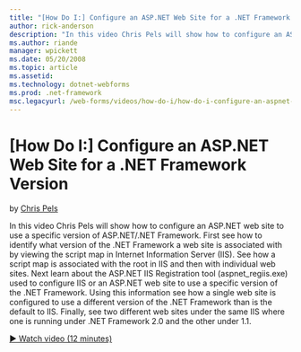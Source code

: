 ```yaml
---
title: "[How Do I:] Configure an ASP.NET Web Site for a .NET Framework Version | Microsoft Docs"
author: rick-anderson
description: "In this video Chris Pels will show how to configure an ASP.NET web site to use a specific version of ASP.NET/.NET Framework. First see how to identify what v..."
ms.author: riande
manager: wpickett
ms.date: 05/20/2008
ms.topic: article
ms.assetid: 
ms.technology: dotnet-webforms
ms.prod: .net-framework
msc.legacyurl: /web-forms/videos/how-do-i/how-do-i-configure-an-aspnet-web-site-for-a-net-framework-version
---
```

[How Do I:] Configure an ASP.NET Web Site for a .NET Framework Version
====================
by [Chris Pels](https://twitter.com/chrispels)

In this video Chris Pels will show how to configure an ASP.NET web site to use a specific version of ASP.NET/.NET Framework. First see how to identify what version of the .NET Framework a web site is associated with by viewing the script map in Internet Information Server (IIS). See how a script map is associated with the root in IIS and then with individual web sites. Next learn about the ASP.NET IIS Registration tool (aspnet\_regiis.exe) used to configure IIS or an ASP.NET web site to use a specific version of the .NET Framework. Using this information see how a single web site is configured to use a different version of the .NET Framework than is the default to IIS. Finally, see two different web sites under the same IIS where one is running under .NET Framework 2.0 and the other under 1.1.

[&#9654; Watch video (12 minutes)](https://channel9.msdn.com/Blogs/ASP-NET-Site-Videos/how-do-i-configure-an-aspnet-web-site-for-a-net-framework-version)
